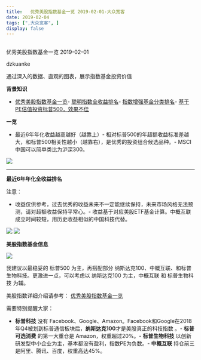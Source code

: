 ```yaml
---
title:   优秀美股指数基金一览 2019-02-01-大众宽客
date: 2019-02-04
tags: [",大众宽客", ]
display: false
---
```



## 



优秀美股指数基金一览 2019-02-01




dzkuanke




通过深入的数据、直观的图表，展示指数基金投资价值


**背景知识**
- [优秀美股指数基金一览](http://mp.weixin.qq.com/s?__biz=MzAwMTc1MDcwNw==&amp;mid=2648273836&amp;idx=1&amp;sn=aae35ed02d6a9f3e96d5371b9ffad893&amp;chksm=82f93070b58eb96625723ffc3c8bb51db0807ace4719eab7c3b46cfeb151991940acf4c4080f&amp;scene=21#wechat_redirect)- [聪明指数全收益排名](http://mp.weixin.qq.com/s?__biz=MzAwMTc1MDcwNw==&amp;mid=2648273811&amp;idx=1&amp;sn=c0fc01969193bceb7e4bc58c3639fe1d&amp;chksm=82f9304fb58eb95999d3d8c9268f3956723a9ea5ce3f51690ea12daddcb9fc51a0d21821b0d7&amp;scene=21#wechat_redirect)- [指数增强基金分类排名](http://mp.weixin.qq.com/s?__biz=MzAwMTc1MDcwNw==&amp;mid=2648273812&amp;idx=1&amp;sn=797ae595a8a333cc18ea0ba1e118811c&amp;chksm=82f93048b58eb95ec5f505927746da401d3ed0a6d7ba11e8ee50cdf47faec2c49fe1ad4d5c56&amp;scene=21#wechat_redirect)- [基于PE估值投资标普500，效果不佳](http://mp.weixin.qq.com/s?__biz=MzAwMTc1MDcwNw==&amp;mid=2648273814&amp;idx=1&amp;sn=961f70ab6fc163893abde90020ddf098&amp;chksm=82f9304ab58eb95ca7a0c9cfcb7fa94ac846fb0ff9576d7b1a2f219a83c844ff8f266ba7b4a3&amp;scene=21#wechat_redirect)


**一览**
- 最近6年年化收益越高越好（越靠上）- 相对标普500的年超额收益标准差越大，和标普500相关性越小（越靠右），是优秀的投资组合候选品种。- MSCI中国可以简单类比为沪深300。


<img class="" data-copyright="0" data-ratio="0.75" data-s="300,640" src="https://mmbiz.qpic.cn/mmbiz_png/PKw3FQPmhIiaWZYWfuUZUfTwVKiaCmsLb9Oa8PzmQ8hNkk5mvIqMuiaDuhibMmyibFJmbWGE2LWpAgImF1wwVZCLzRg/640?wx_fmt=png" data-type="png" data-w="960" style=""/>

****

**最近6年年化全收益排名**



注意：
- 收益仅供参考，过去优秀的收益未来不一定能继续保持，未来市场风格无法预测，请对超额收益保持平常心。- 收益基于对应美股ETF基金计算。中概互联成立时间较短，用历史收益相似的中国科技代替。


<img class="" data-copyright="0" data-ratio="0.5619266055045872" data-s="300,640" src="https://mmbiz.qpic.cn/mmbiz_png/PKw3FQPmhIiaWZYWfuUZUfTwVKiaCmsLb9kWwOCLcx8Bia2JCk4rSMQRNle2X4X6B7K3iaom6dBcviajzhobOfqyJgg/640?wx_fmt=png" data-type="png" data-w="872" style=""/>

<img class="" data-copyright="0" data-ratio="0.4136460554371002" data-s="300,640" src="https://mmbiz.qpic.cn/mmbiz_png/PKw3FQPmhIiaWZYWfuUZUfTwVKiaCmsLb9cibKMPYdkYLWcCsFC32cibqibDVoAA3ibslAx6xVvfiaKx2B1Qj8u8FA54g/640?wx_fmt=png" data-type="png" data-w="938" style=""/>



**美股指数基金信息**

<img class="" data-copyright="0" data-ratio="0.546236559139785" data-s="300,640" src="https://mmbiz.qpic.cn/mmbiz_png/PKw3FQPmhIiaWZYWfuUZUfTwVKiaCmsLb9CQFoltt6Gic0LlTggHKU5oE5dUJTM0PNfN8oAaytCcT147ianAemiaOWw/640?wx_fmt=png" data-type="png" data-w="930" style="text-align: center;"/>

我建议以最稳妥的 标普500 为主，再搭配部分 纳斯达克100、中概互联、和标普生物科技。更激进一点，可以考虑以 纳斯达克100 为主，中概互联 和&nbsp;标普生物科技 为辅。





美股指数详细介绍请参考：&nbsp;[优秀美股指数基金一览](http://mp.weixin.qq.com/s?__biz=MzAwMTc1MDcwNw==&amp;mid=2648273836&amp;idx=1&amp;sn=aae35ed02d6a9f3e96d5371b9ffad893&amp;chksm=82f93070b58eb96625723ffc3c8bb51db0807ace4719eab7c3b46cfeb151991940acf4c4080f&amp;scene=21#wechat_redirect)



需要特别提醒大家：
- **标普科技** 没有 Facebook、Google、Amazon。Facebook和Google在2018年Q4被划到标普通信板块后，**纳斯达克100**才是美股真正的科技指数 。- **标普可选消费** 的第一大重仓是 Amazon，权重超过20%。- **标普生物科技** 以创新研发型中小企业为主，基本都没有盈利，指数PE为负数。- **中概互联** 持仓前三是阿里、腾讯、百度，权重高达45%。